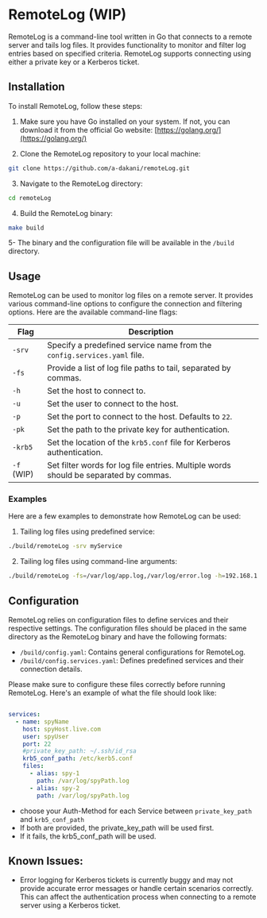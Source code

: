 # RemoteLog (WIP)

RemoteLog is a command-line tool written in Go that connects to a remote server and tails log files. It provides functionality to monitor and filter log entries based on specified criteria. RemoteLog supports connecting using either a private key or a Kerberos ticket.

## Installation

To install RemoteLog, follow these steps:

1. Make sure you have Go installed on your system. If not, you can download it from the official Go website: [https://golang.org/](https://golang.org/)

2. Clone the RemoteLog repository to your local machine:

```bash
git clone https://github.com/a-dakani/remoteLog.git
```

3. Navigate to the RemoteLog directory:

```bash
cd remoteLog
```

4. Build the RemoteLog binary:

```bash
make build
```

5- The binary and the configuration file will be available in the `/build` directory.

## Usage

RemoteLog can be used to monitor log files on a remote server. It provides various command-line options to configure the connection and filtering options. Here are the available command-line flags:

| Flag     | Description                                                              |
| -------- | ------------------------------------------------------------------------ |
| `-srv`   | Specify a predefined service name from the `config.services.yaml` file.  |
| `-fs`    | Provide a list of log file paths to tail, separated by commas.            |
| `-h`     | Set the host to connect to.                                              |
| `-u`     | Set the user to connect to the host.                                      |
| `-p`     | Set the port to connect to the host. Defaults to `22`.                    |
| `-pk`    | Set the path to the private key for authentication.                       |
| `-krb5`  | Set the location of the `krb5.conf` file for Kerberos authentication.     |
| `-f` (WIP) | Set filter words for log file entries. Multiple words should be separated by commas. |

### Examples

Here are a few examples to demonstrate how RemoteLog can be used:

1. Tailing log files using predefined service:

```bash
./build/remoteLog -srv myService
```

2. Tailing log files using command-line arguments:

```bash
./build/remoteLog -fs=/var/log/app.log,/var/log/error.log -h=192.168.1.1 -u=admin -p=22 -pk=/path/to/private/key -f=ERROR,WARN
```

## Configuration

RemoteLog relies on configuration files to define services and their respective settings. The configuration files should be placed in the same directory as the RemoteLog binary and have the following formats:

- `/build/config.yaml`: Contains general configurations for RemoteLog.
- `/build/config.services.yaml`: Defines predefined services and their connection details.

Please make sure to configure these files correctly before running RemoteLog.
Here's an example of what the file should look like:

```yaml

services:
  - name: spyName
    host: spyHost.live.com
    user: spyUser
    port: 22
    #private_key_path: ~/.ssh/id_rsa   
    krb5_conf_path: /etc/kerb5.conf
    files:
      - alias: spy-1
        path: /var/log/spyPath.log
      - alias: spy-2
        path: /var/log/spyPath.log
```

- choose your Auth-Method for each Service between `private_key_path` and `krb5_conf_path`
- If both are provided, the private_key_path will be used first.
- If it fails, the krb5_conf_path will be used.


## Known Issues:
- Error logging for Kerberos tickets is currently buggy and may not provide accurate error messages or handle certain scenarios correctly. This can affect the authentication process when connecting to a remote server using a Kerberos ticket.
